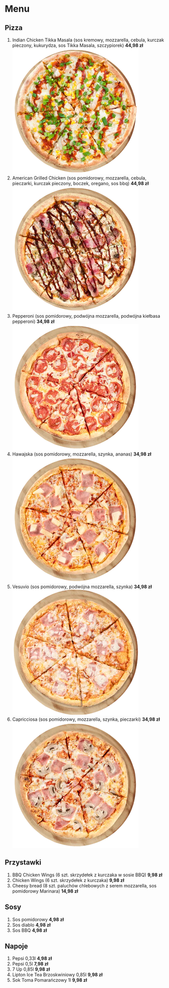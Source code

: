 # Menu

## Pizza

1. Indian Chicken Tikka Masala (sos kremowy, mozzarella, cebula, kurczak pieczony, kukurydza, sos Tikka Masala, szczypiorek) **44,98 zł**
 ![Tikka Masala](images/tikka_masala.png)
2. American Grilled Chicken (sos pomidorowy, mozzarella, cebula, pieczarki, kurczak pieczony, boczek, oregano, sos bbq) **44,98 zł**
![American Grilled Chicken](images/american_grilled_chicken.png)
3. Pepperoni (sos pomidorowy, podwójna mozzarella, podwójna kiełbasa pepperoni) **34,98 zł**
![Pepperoni](images/pepperoni.png)
4. Hawajska (sos pomidorowy, mozzarella, szynka, ananas) **34,98 zł**
![Hawajska](images/hawajska.png)
5. Vesuvio (sos pomidorowy, podwójna mozzarella, szynka) **34,98 zł**
![Vesuvio](images/vesuvio.png)
6. Capricciosa (sos pomidorowy, mozzarella, szynka, pieczarki) **34,98 zł**
![Capriccosa](images/capricosa.png)

## Przystawki

1. BBQ Chicken Wings (6 szt. skrzydełek z kurczaka w sosie BBQ) **9,98 zł**
2. Chicken Wings (6 szt. skrzydełek z kurczaka) **9,98 zł**
3. Cheesy bread (8 szt. paluchów chlebowych z serem mozzarella, sos pomidorowy Marinara) **14,98 zł**

## Sosy

1. Sos pomidorowy **4,98 zł**
2. Sos diablo **4,98 zł**
3. Sos BBQ **4,98 zł**

## Napoje

1. Pepsi 0,33l **4,98 zł**
2. Pepsi 0,5l **7,98 zł**
3. 7 Up 0,85l **9,98 zł**
4. Lipton Ice Tea Brzoskwiniowy 0,85l **9,98 zł**
5. Sok Toma Pomarańczowy 1l **9,98 zł**

